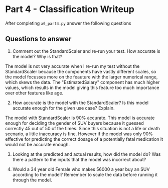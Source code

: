# Part 4 - Classification Writeup

After completing `a6_part4.py` answer the following questions

## Questions to answer

1. Comment out the StandardScaler and re-run your test. How accurate is the model? Why is that?

The model is not very accurate when I re-run my test without the StandardScaler because the components have vastly different scales, so the model focusses more on the feauture with the larger numerical range, which skews the data. The "EstimatedSalary" component has much higher values, which results in the model giving this feature too much importance over other features like age. 

2. How accurate is the model with the StandardScaler? Is this model accurate enough for the given use case? Explain.

The model with StandardScaler is 90% accurate. This model is accurate enough for deciding the gender of SUV buyers because it guessed correctly 45 out of 50 of the times. Since this situation is not a life or death scenario, a little inaccuracy is fine. However if the model was only 90% effective for predicting the correct dosage of a potentially fatal medication it would not be accurate enough. 

3. Looking at the predicted and actual results, how did the model do? Was there a pattern to the inputs that the model was incorrect about?



4. Would a 34 year old Female who makes 56000 a year buy an SUV according to the model? Remember to scale the data before running it through the model.

